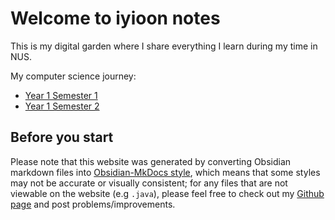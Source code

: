 # Welcome to iyioon notes

This is my digital garden where I share everything I learn during my time in NUS.

My computer science journey:

-   [Year 1 Semester 1](app://obsidian.md/Year%201%20Semester%201)
-   [Year 1 Semester 2](app://obsidian.md/Year%201%20Semester%202)

## Before you start

Please note that this website was generated by converting Obsidian markdown files into [Obsidian-MkDocs style](https://github.com/jobindjohn/obsidian-publish-mkdocs), which means that some styles may not be accurate or visually consistent; for any files that are not viewable on the website (e.g `.java`), please feel free to check out my [Github page](https://github.com/iyioon/iyioon-notes/tree/main/docs) and post problems/improvements.
